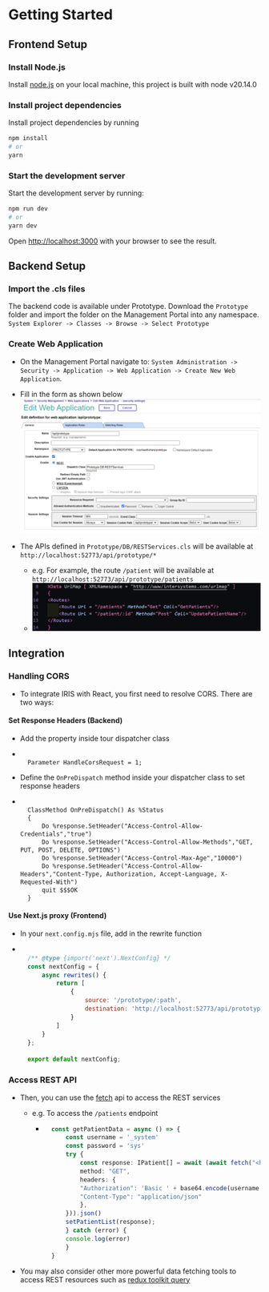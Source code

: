# Getting Started

## Frontend Setup

### Install Node.js

Install [node.js](https://nodejs.org/en/download/package-manager) on your local machine, this project is built with node v20.14.0

### Install project dependencies

Install project dependencies by running

```bash
npm install
# or
yarn
```

### Start the development server

Start the development server by running:

```bash
npm run dev
# or
yarn dev
```

Open [http://localhost:3000](http://localhost:3000) with your browser to see the result.

## Backend Setup

### Import the .cls files

The backend code is available under Prototype.
Download the `Prototype` folder and import the folder on the Management Portal into any namespace. `System Explorer -> Classes -> Browse -> Select Prototype`

### Create Web Application

- On the Management Portal navigate to: `System Administration -> Security -> Application -> Web Application -> Create New Web Application`.

- Fill in the form as shown below
![management portal](public\management_portal.png)

- The APIs defined in `Prototype/DB/RESTServices.cls` will be available at `http://localhost:52773/api/prototype/*`
  - e.g. For example, the route `/patient` will be available at `http://localhost:52773/api/prototype/patients`
  - ![rest api](/public/restservices.png)

## Integration

### Handling CORS

- To integrate IRIS with React, you first need to resolve CORS. There are two ways:

#### Set Response Headers (Backend)

- Add the property inside tour dispatcher class
  
- ```ObjectScript

    Parameter HandleCorsRequest = 1;

    ```

- Define the `OnPreDispatch` method inside your dispatcher class to set response headers

- ```ObjectScript

    ClassMethod OnPreDispatch() As %Status
    {
        Do %response.SetHeader("Access-Control-Allow-Credentials","true")
        Do %response.SetHeader("Access-Control-Allow-Methods","GET, PUT, POST, DELETE, OPTIONS")
        Do %response.SetHeader("Access-Control-Max-Age","10000")
        Do %response.SetHeader("Access-Control-Allow-Headers","Content-Type, Authorization, Accept-Language, X-Requested-With")
        quit $$$OK
    }

    ```

#### Use Next.js proxy (Frontend)

- In your `next.config.mjs` file, add in the rewrite function

- ```javascript

    /** @type {import('next').NextConfig} */
    const nextConfig = {
        async rewrites() {
            return [
                {
                    source: '/prototype/:path',
                    destination: 'http://localhost:52773/api/prototype/:path'
                }
            ]
        }
    };

    export default nextConfig;

    ```

### Access REST API

- Then, you can use the [fetch](https://developer.mozilla.org/en-US/docs/Web/API/Fetch_API) api to access the REST services
  - e.g. To access the `/patients` endpoint

    - ```typescript
        const getPatientData = async () => {
            const username = '_system'
            const password = 'sys'
            try {
                const response: IPatient[] = await (await fetch("<http://localhost:52773/api/prototype/patients>", {
                method: "GET",
                headers: {
                "Authorization": 'Basic ' + base64.encode(username + ":" + password),
                "Content-Type": "application/json"
                },
            })).json()
            setPatientList(response);
            } catch (error) {
            console.log(error)
            }
        }
        ```

- You may also consider other more powerful data fetching tools to access REST resources such as [redux toolkit query](https://redux-toolkit.js.org/rtk-query/overview)
